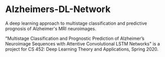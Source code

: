 # Alzheimers-DL-Network
A deep learning approach to multistage classification and predictive prognosis of Alzheimer's MRI neuroimages.

"Multistage Classification and Prognostic Prediction of Alzheimer’s Neuroimage Sequences with Attentive Convolutional LSTM Networks" is a project for CS 452: Deep Learning Theory and Applications, Spring 2020.
